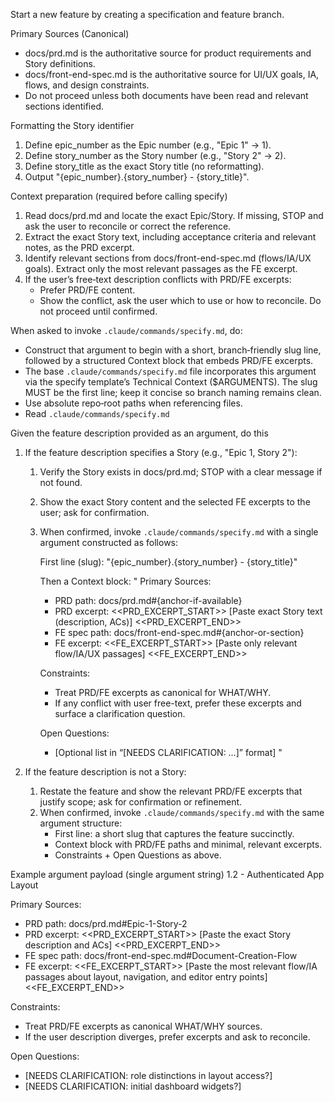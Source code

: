 Start a new feature by creating a specification and feature branch.

Primary Sources (Canonical)

- docs/prd.md is the authoritative source for product requirements and Story
  definitions.
- docs/front-end-spec.md is the authoritative source for UI/UX goals, IA, flows,
  and design constraints.
- Do not proceed unless both documents have been read and relevant sections
  identified.

Formatting the Story identifier

1. Define epic_number as the Epic number (e.g., "Epic 1" → 1).
2. Define story_number as the Story number (e.g., "Story 2" → 2).
3. Define story_title as the exact Story title (no reformatting).
4. Output "{epic_number}.{story_number} - {story_title}".

Context preparation (required before calling specify)

1. Read docs/prd.md and locate the exact Epic/Story. If missing, STOP and ask
   the user to reconcile or correct the reference.
2. Extract the exact Story text, including acceptance criteria and relevant
   notes, as the PRD excerpt.
3. Identify relevant sections from docs/front-end-spec.md (flows/IA/UX goals).
   Extract only the most relevant passages as the FE excerpt.
4. If the user’s free‑text description conflicts with PRD/FE excerpts:
   - Prefer PRD/FE content.
   - Show the conflict, ask the user which to use or how to reconcile. Do not
     proceed until confirmed.

When asked to invoke `.claude/commands/specify.md`, do:

- Construct that argument to begin with a short, branch‑friendly slug line,
  followed by a structured Context block that embeds PRD/FE excerpts.
- The base `.claude/commands/specify.md` file incorporates this argument via the
  specify template’s Technical Context ($ARGUMENTS). The slug MUST be the first
  line; keep it concise so branch naming remains clean.
- Use absolute repo‑root paths when referencing files.
- Read `.claude/commands/specify.md`

Given the feature description provided as an argument, do this

1. If the feature description specifies a Story (e.g., "Epic 1, Story 2"):
   1. Verify the Story exists in docs/prd.md; STOP with a clear message if not
      found.
   2. Show the exact Story content and the selected FE excerpts to the user; ask
      for confirmation.
   3. When confirmed, invoke `.claude/commands/specify.md` with a single
      argument constructed as follows:

      First line (slug): "{epic_number}.{story_number} - {story_title}"

      Then a Context block: " Primary Sources:
      - PRD path: docs/prd.md#{anchor-if-available}
      - PRD excerpt: <<PRD_EXCERPT_START>> [Paste exact Story text (description,
        ACs)] <<PRD_EXCERPT_END>>
      - FE spec path: docs/front-end-spec.md#{anchor-or-section}
      - FE excerpt: <<FE_EXCERPT_START>> [Paste only relevant flow/IA/UX
        passages] <<FE_EXCERPT_END>>

      Constraints:
      - Treat PRD/FE excerpts as canonical for WHAT/WHY.
      - If any conflict with user free-text, prefer these excerpts and surface a
        clarification question.

      Open Questions:
      - [Optional list in “[NEEDS CLARIFICATION: …]” format] "

2. If the feature description is not a Story:
   1. Restate the feature and show the relevant PRD/FE excerpts that justify
      scope; ask for confirmation or refinement.
   2. When confirmed, invoke `.claude/commands/specify.md` with the same
      argument structure:
      - First line: a short slug that captures the feature succinctly.
      - Context block with PRD/FE paths and minimal, relevant excerpts.
      - Constraints + Open Questions as above.

Example argument payload (single argument string) 1.2 - Authenticated App Layout

Primary Sources:

- PRD path: docs/prd.md#Epic-1-Story-2
- PRD excerpt: <<PRD_EXCERPT_START>> [Paste the exact Story description and ACs]
  <<PRD_EXCERPT_END>>
- FE spec path: docs/front-end-spec.md#Document-Creation-Flow
- FE excerpt: <<FE_EXCERPT_START>> [Paste the most relevant flow/IA passages
  about layout, navigation, and editor entry points] <<FE_EXCERPT_END>>

Constraints:

- Treat PRD/FE excerpts as canonical WHAT/WHY sources.
- If the user description diverges, prefer excerpts and ask to reconcile.

Open Questions:

- [NEEDS CLARIFICATION: role distinctions in layout access?]
- [NEEDS CLARIFICATION: initial dashboard widgets?]
